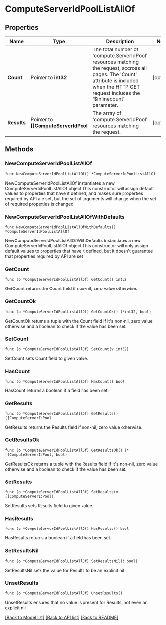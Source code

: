 # ComputeServerIdPoolListAllOf

## Properties

Name | Type | Description | Notes
------------ | ------------- | ------------- | -------------
**Count** | Pointer to **int32** | The total number of &#39;compute.ServerIdPool&#39; resources matching the request, accross all pages. The &#39;Count&#39; attribute is included when the HTTP GET request includes the &#39;$inlinecount&#39; parameter. | [optional] 
**Results** | Pointer to [**[]ComputeServerIdPool**](ComputeServerIdPool.md) | The array of &#39;compute.ServerIdPool&#39; resources matching the request. | [optional] 

## Methods

### NewComputeServerIdPoolListAllOf

`func NewComputeServerIdPoolListAllOf() *ComputeServerIdPoolListAllOf`

NewComputeServerIdPoolListAllOf instantiates a new ComputeServerIdPoolListAllOf object
This constructor will assign default values to properties that have it defined,
and makes sure properties required by API are set, but the set of arguments
will change when the set of required properties is changed

### NewComputeServerIdPoolListAllOfWithDefaults

`func NewComputeServerIdPoolListAllOfWithDefaults() *ComputeServerIdPoolListAllOf`

NewComputeServerIdPoolListAllOfWithDefaults instantiates a new ComputeServerIdPoolListAllOf object
This constructor will only assign default values to properties that have it defined,
but it doesn't guarantee that properties required by API are set

### GetCount

`func (o *ComputeServerIdPoolListAllOf) GetCount() int32`

GetCount returns the Count field if non-nil, zero value otherwise.

### GetCountOk

`func (o *ComputeServerIdPoolListAllOf) GetCountOk() (*int32, bool)`

GetCountOk returns a tuple with the Count field if it's non-nil, zero value otherwise
and a boolean to check if the value has been set.

### SetCount

`func (o *ComputeServerIdPoolListAllOf) SetCount(v int32)`

SetCount sets Count field to given value.

### HasCount

`func (o *ComputeServerIdPoolListAllOf) HasCount() bool`

HasCount returns a boolean if a field has been set.

### GetResults

`func (o *ComputeServerIdPoolListAllOf) GetResults() []ComputeServerIdPool`

GetResults returns the Results field if non-nil, zero value otherwise.

### GetResultsOk

`func (o *ComputeServerIdPoolListAllOf) GetResultsOk() (*[]ComputeServerIdPool, bool)`

GetResultsOk returns a tuple with the Results field if it's non-nil, zero value otherwise
and a boolean to check if the value has been set.

### SetResults

`func (o *ComputeServerIdPoolListAllOf) SetResults(v []ComputeServerIdPool)`

SetResults sets Results field to given value.

### HasResults

`func (o *ComputeServerIdPoolListAllOf) HasResults() bool`

HasResults returns a boolean if a field has been set.

### SetResultsNil

`func (o *ComputeServerIdPoolListAllOf) SetResultsNil(b bool)`

 SetResultsNil sets the value for Results to be an explicit nil

### UnsetResults
`func (o *ComputeServerIdPoolListAllOf) UnsetResults()`

UnsetResults ensures that no value is present for Results, not even an explicit nil

[[Back to Model list]](../README.md#documentation-for-models) [[Back to API list]](../README.md#documentation-for-api-endpoints) [[Back to README]](../README.md)


